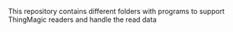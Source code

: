 This repository contains different folders with programs to support ThingMagic readers and handle the read data
